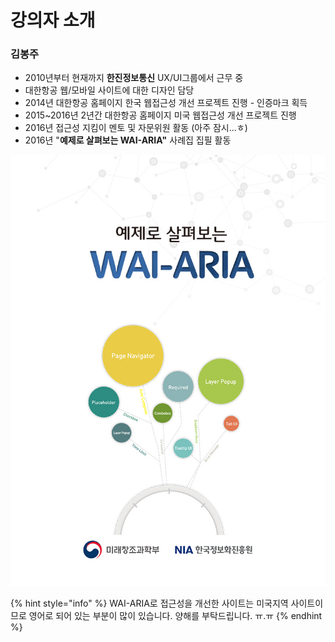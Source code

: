# 강의자 소개

### 김봉주

* 2010년부터 현재까지 **한진정보통신** UX/UI그룹에서 근무 중 
* 대한항공 웹/모바일 사이트에 대한 디자인 담당
* 2014년 대한항공 홈페이지 한국 웹접근성 개선 프로젝트 진행 - 인증마크 획득
* 2015~2016년  2년간 대한항공 홈페이지 미국 웹접근성 개선 프로젝트 진행 
* 2016년 접근성 지킴이 멘토 및 자문위원 활동 \(아주 잠시...ㅎ\)
* 2016년 "**예제로 살펴보는 WAI-ARIA"** 사례집 집필 활동

![](.gitbook/assets/image%20%286%29.png)

{% hint style="info" %}
WAI-ARIA로 접근성을 개선한 사이트는 미국지역 사이트이므로 영어로 되어 있는 부분이 많이 있습니다. 양해를 부탁드립니다. ㅠ.ㅠ 
{% endhint %}

